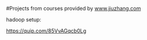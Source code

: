 
#Projects from courses provided by www.jiuzhang.com


hadoop setup:

https://quip.com/85VvAGqcb0Lg



